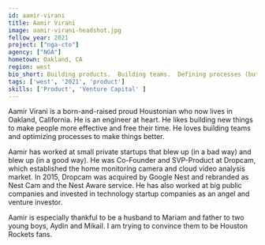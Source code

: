 ```yaml
---
id: aamir-virani
title: Aamir Virani
image: aamir-virani-headshot.jpg
fellow_year: 2021
project: ["nga-cto"]
agency: ["NGA"]
hometown: Oakland, CA
region: west
bio_short: Building products.  Building teams.  Defining processes (but not too much!).
tags: ['west', '2021', 'product']
skills: ['Product', 'Venture Capital' ]
---
```

Aamir Virani is a born-and-raised proud Houstonian who now lives in Oakland, California.  He is an engineer at heart.  He likes building new things to make people more effective and free their time.  He loves building teams and optimizing processes to make things better.

Aamir has worked at small private startups that blew up (in a bad way) and blew up (in a good way).  He was Co-Founder and SVP-Product at Dropcam, which established the home monitoring camera and cloud video analysis market.  In 2015, Dropcam was acquired by Google Nest and rebranded as Nest Cam and the Nest Aware service.  He has also worked at big public companies and invested in technology startup companies as an angel and venture investor.

Aamir is especially thankful to be a husband to Mariam and father to two young boys, Aydin and Mikail.  I am trying to convince them to be Houston Rockets fans.
